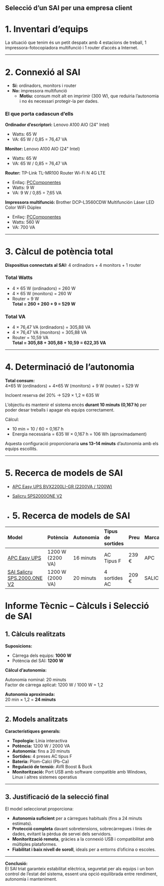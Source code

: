## Selecció d’un SAI per una empresa client

# 1. Inventari d’equips

La situació que tenim és un petit despatx amb 4 estacions de treball, 1 impressora-fotocopiadora multifunció i 1 router d’accés a Internet.

---

# 2. Connexió al SAI

- **Sí:** ordinadors, monitors i router  
- **No:** impressora multifunció  
  - **Motiu:** consum molt alt en imprimir (300 W), que reduiria l’autonomia i no és necessari protegir-la per dades.

### El que porta cadascun d’ells

**Ordinador d’escriptori:** Lenovo A100 AIO (24" Intel)  
- Watts: 65 W  
- VA: 65 W / 0,85 = 76,47 VA  

**Monitor:** Lenovo A100 AIO (24" Intel)  
- Watts: 65 W  
- VA: 65 W / 0,85 = 76,47 VA  

**Router:** TP-Link TL-MR100 Router Wi-Fi N 4G LTE  
- Enllaç: [PCComponentes](https://www.pccomponentes.com/tp-link-tl-mr100-router-wi-fi-n-4g-lte)  
- Watts: 9 W  
- VA: 9 W / 0,85 = 7,65 VA  

**Impressora multifunció:** Brother DCP-L3560CDW Multifunción Láser LED Color WiFi Dúplex  
- Enllaç: [PCComponentes](https://www.pccomponentes.com/brother-dcp-l3560cdw-multifuncion-laser-led-color-wifi-duplex)  
- Watts: 560 W  
- VA: 700 VA  

---

# 3. Càlcul de potència total

**Dispositius connectats al SAI:** 4 ordinadors + 4 monitors + 1 router  

### Total Watts
- 4 × 65 W (ordinadors) = 260 W  
- 4 × 65 W (monitors) = 260 W  
- Router = 9 W  
**Total = 260 + 260 + 9 = 529 W**

### Total VA
- 4 × 76,47 VA (ordinadors) = 305,88 VA  
- 4 × 76,47 VA (monitors) = 305,88 VA  
- Router = 10,59 VA  
**Total = 305,88 + 305,88 + 10,59 = 622,35 VA**

---

# 4. Determinació de l’autonomia

**Total consum:**  
4×65 W (ordinadors) + 4×65 W (monitors) + 9 W (router) = 529 W  

Incloent reserva del 20% → 529 × 1,2 ≈ 635 W  

L’objectiu és mantenir el sistema encès **durant 10 minuts (0,167 h)** per poder desar treballs i apagar els equips correctament.

Càlcul:
- 10 min = 10 / 60 = 0,167 h  
- Energia necessària = 635 W × 0,167 h = 106 Wh (aproximadament)  

Aquesta configuració proporcionaria **uns 13–14 minuts** d’autonomia amb els equips escollits.

---

# 5. Recerca de models de SAI

- [APC Easy UPS BVX2200LI-GR (2200VA / 1200W)](https://www.pccomponentes.com/apc-easy-ups-bvx2200li-gr-sai-2200va-1200w)  
- [Salicru SPS2000ONE V2](https://www.pccomponentes.com/salicru-sps2000one-v2)

- # 5. Recerca de models de SAI

| Model | Potència | Autonomia | Tipus de sortides | Preu | Marca |
|:------|:----------|:-----------|:------------------|:------|:------|
| [APC Easy UPS](https://www.pccomponentes.com/apc-easy-ups-bvx2200li-gr-sai-2200va-1200w) | 1200 W (2200 VA) | 16 minuts | AC Tipus F | 239 € | APC |
| [SAI Salicru SPS.2000.ONE V2](https://www.pccomponentes.com/salicru-sps2000one-v2) | 1200 W (2000 VA) | 20 minuts | 4 sortides AC | 209 € | SALICRU |

# Informe Tècnic – Càlculs i Selecció de SAI

## 1. Càlculs realitzats

**Suposicions:**
- Càrrega dels equips: **1000 W**  
- Potència del SAI: **1200 W**

**Càlcul d’autonomia:**

Autonomia nominal: 20 minuts  
Factor de càrrega aplicat: 1200 W / 1000 W = 1,2  

**Autonomia aproximada:**  
20 min × 1,2 = **24 minuts**

---

## 2. Models analitzats

**Característiques generals:**
- **Topologia:** Línia interactiva  
- **Potència:** 1200 W / 2000 VA  
- **Autonomia:** fins a 20 minuts  
- **Sortides:** 4 preses AC tipus F  
- **Bateria:** Plom-Calci (Pb-Ca)  
- **Regulació de tensió:** AVR Boost & Buck  
- **Monitorització:** Port USB amb software compatible amb Windows, Linux i altres sistemes operatius  

---

## 3. Justificació de la selecció final

El model seleccionat proporciona:
- **Autonomia suficient** per a càrregues habituals (fins a 24 minuts estimats).  
- **Protecció completa** davant sobretensions, sobrecàrregues i línies de dades, evitant la pèrdua de servei dels servidors.  
- **Monitorització remota**, gràcies a la connexió USB i compatibilitat amb múltiples plataformes.  
- **Fiabilitat i baix nivell de soroll**, ideals per a entorns d’oficina o escoles.

---

**Conclusió:**  
El SAI triat garanteix estabilitat elèctrica, seguretat per als equips i un bon control de l’estat del sistema, essent una opció equilibrada entre rendiment, autonomia i manteniment.

